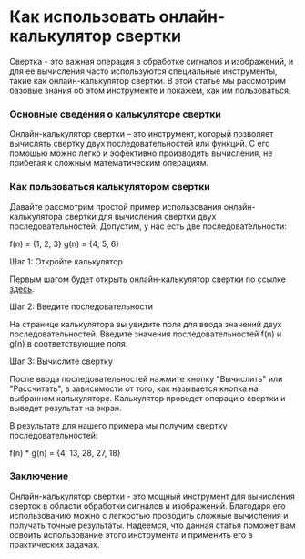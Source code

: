 Как использовать онлайн-калькулятор свертки
===========================================

Свертка - это важная операция в обработке сигналов и изображений, и для ее вычисления часто используются специальные инструменты, такие как онлайн-калькулятор свертки. В этой статье мы рассмотрим базовые знания об этом инструменте и покажем, как им пользоваться.

### Основные сведения о калькуляторе свертки

Онлайн-калькулятор свертки – это инструмент, который позволяет вычислять свертку двух последовательностей или функций. С его помощью можно легко и эффективно производить вычисления, не прибегая к сложным математическим операциям.

### Как пользоваться калькулятором свертки

Давайте рассмотрим простой пример использования онлайн-калькулятора свертки для вычисления свертки двух последовательностей. Допустим, у нас есть две последовательности:

f(n) = {1, 2, 3} g(n) = {4, 5, 6}

Шаг 1: Откройте калькулятор

Первым шагом будет открыть онлайн-калькулятор свертки по ссылке [здесь](https://www.onlinecalculatorsfree.com/ru/math/convolution-calculator.html).

Шаг 2: Введите последовательности

На странице калькулятора вы увидите поля для ввода значений двух последовательностей. Введите значения последовательностей f(n) и g(n) в соответствующие поля.

Шаг 3: Вычислите свертку

После ввода последовательностей нажмите кнопку "Вычислить" или "Рассчитать", в зависимости от того, как называется кнопка на выбранном калькуляторе. Калькулятор проведет операцию свертки и выведет результат на экран.

В результате для нашего примера мы получим свертку последовательностей:

f(n) \* g(n) = {4, 13, 28, 27, 18}

### Заключение

Онлайн-калькулятор свертки - это мощный инструмент для вычисления сверток в области обработки сигналов и изображений. Благодаря его использованию можно с легкостью проводить сложные вычисления и получать точные результаты. Надеемся, что данная статья поможет вам освоить использование этого инструмента и применить его в практических задачах.